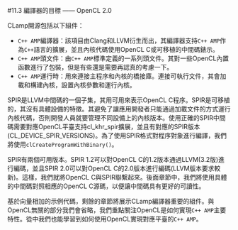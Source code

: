 #11.3 編譯器的目標 —— OpenCL 2.0

CLamp開源包括以下組件：

- `C++ AMP`編譯器：該項目由Clang和LLVM衍生而出，其編譯器支持`C++ AMP`作為`C++`語言的擴展，並且內核代碼使用OpenCL C或可移植的中間碼錶示。
- `C++ AMP`頭文件：由`C++ AMP`標準定義的一系列頭文件。其對一些OpenCL內置函數進行了包裝，但是有些還是需要再認真的考慮一下。
- `C++ AMP`運行時：用來連接主程序和內核的橋接庫。連接可執行文件，其會加載和構建內核，設置內核參數和運行內核。

SPIR是LLVM中間碼的一個子集，其用可用來表示OpenCL C程序。SPIR是可移植的，其沒有具體設備的特徵。其避免了讓應用開發者只能通過加載文件的方式運行內核代碼，否則開發人員就要管理不同設備上的內核版本。使用正確的SPIR中間碼需要對應OpenCL平臺支持cl_khr_spir擴展，並且有對應的SPIR版本(CL_DEVICE_SPIR_VERSIONS)。為了使用SPIR格式對程序對象進行編譯，我們將使用`clCreateProgramWithBinary()`。

SPIR有兩個可用版本。SPIR 1.2可以對OpenCL C的1.2版本通過LLVM(3.2版)進行編碼，並且SPIR 2.0可以對OpenCL C的2.0版本進行編碼(LLVM版本要求較新)。這樣，我們就將OpenCL C與SPIR聯繫起來。後面章節中，我們將使用具體的中間碼對照相應的OpenCL C源碼，以便讓中間碼具有更好的可讀性。

基於向量相加的示例代碼，剩餘的章節將展示CLamp編譯器重要的組件。與OpenCL無關的部分我們會省略，我們重點關注OpenCL是如何實現`C++ AMP`主要特性。從中我們也能學習到如何使用OpenCL實現對應平臺的`C++ AMP`。